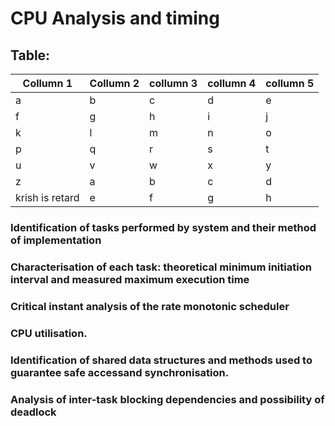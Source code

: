 # CPU Analysis and timing


## Table: 

| Collumn 1 | Collumn 2 | collumn 3| collumn 4 | collumn 5 | 
| ------ | ------ | ------ | ------ | ------ |
| a  |  b |  c | d  | e |
| f  | g |  h | i  | j |
| k  |  l |  m | n  | o |
| p  |  q |  r | s  | t |
| u  |  v |  w | x  | y |
| z  |  a |  b | c  | d |
| krish is retard  |  e |  f | g  | h |


### Identification of tasks performed by system and their method of implementation

### Characterisation of each task: theoretical minimum initiation interval and measured maximum execution time

### Critical instant analysis of the rate monotonic scheduler

### CPU utilisation. 

### Identification of shared data structures and methods used to guarantee safe accessand synchronisation.

### Analysis of inter-task blocking dependencies and possibility of deadlock




